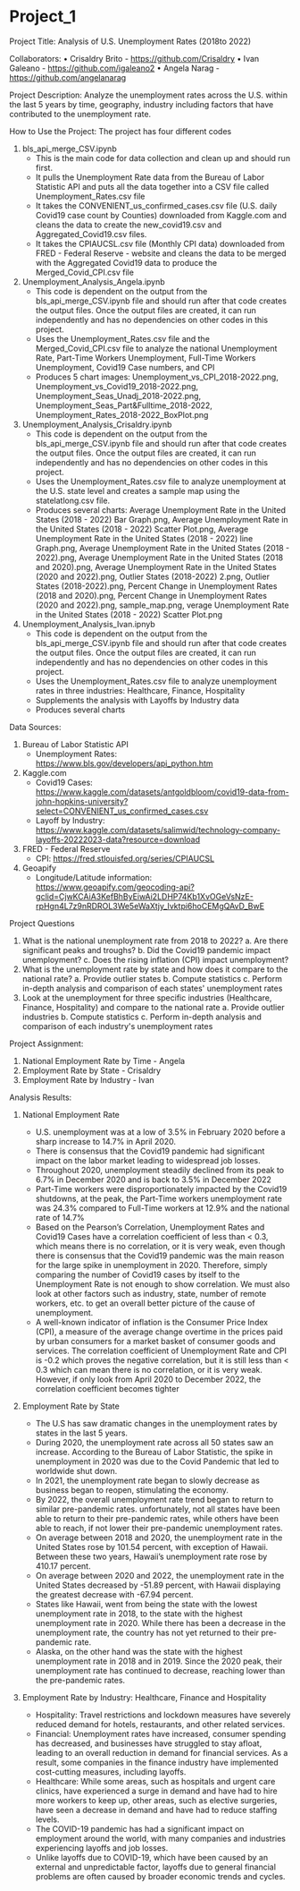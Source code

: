 # Project_1

Project Title: Analysis of U.S. Unemployment Rates (2018to 2022)


Collaborators: 
	• Crisaldry Brito - https://github.com/Crisaldry
	• Ivan Galeano - https://github.com/igaleano2
  	• Angela Narag - https://github.com/angelanarag


Project Description:
Analyze the unemployment rates across the U.S. within the last 5 years by time, geography, industry including factors that have contributed to the unemployment rate. 


How to Use the Project:
The project has four different codes 
1. bls_api_merge_CSV.ipynb
	- This is the main code for data collection and clean up and should run first.  
	- It pulls the Unemployment Rate data from the Bureau of Labor Statistic API and puts all the data together into a CSV file called Unemployment_Rates.csv file 
	- It takes the CONVENIENT_us_confirmed_cases.csv file (U.S. daily Covid19 case count by Counties) downloaded from Kaggle.com and cleans the data to create the new_covid19.csv and Aggregated_Covid19.csv files.  
	- It takes the CPIAUCSL.csv file (Monthly CPI data) downloaded from FRED - Federal Reserve - website and cleans the data to be merged with the Aggregated Covid19 data to produce the Merged_Covid_CPI.csv file
2. Unemployment_Analysis_Angela.ipynb
	- This code is dependent on the output from the bls_api_merge_CSV.ipynb file and should run after that code creates the output files.  Once the output files are created, it can run independently and has no dependencies on other codes in this project.
	- Uses the Unemployment_Rates.csv file and the Merged_Covid_CPI.csv file to analyze the national Unemployment Rate, Part-Time Workers Unemployment, Full-Time Workers Unemployment, Covid19 Case numbers, and CPI
	- Produces 5 chart images: Unemployment_vs_CPI_2018-2022.png, Unemployment_vs_Covid19_2018-2022.png, Unemployment_Seas_Unadj_2018-2022.png, Unemployment_Seas_Part&Fulltime_2018-2022, Unemployment_Rates_2018-2022_BoxPlot.png
3. Unemployment_Analysis_Crisaldry.ipynb
	- This code is dependent on the output from the bls_api_merge_CSV.ipynb file and should run after that code creates the output files.  Once the output files are created, it can run independently and has no dependencies on other codes in this project.
	- Uses the Unemployment_Rates.csv file to analyze unemployment at the U.S. state level and creates a sample map using the statelatlong.csv file.
	- Produces several charts: Average Unemployment Rate in the United States (2018 - 2022) Bar Graph.png, Average Unemployment Rate in the United States (2018 - 2022) Scatter Plot.png, Average Unemployment Rate in the United States (2018 - 2022) line Graph.png, Average Unemployment Rate in the United States (2018 - 2022).png, Average Unemployment Rate in the United States (2018 and 2020).png, Average Unemployment Rate in the United States (2020 and 2022).png, Outlier States (2018-2022) 2.png, Outlier States (2018-2022).png, Percent Change in Unemployment Rates (2018 and 2020).png, Percent Change in Unemployment Rates (2020 and 2022).png, sample_map.png, verage Unemployment Rate in the United States (2018 - 2022) Scatter Plot.png
4. Unemployment_Analysis_Ivan.ipnyb
	- This code is dependent on the output from the bls_api_merge_CSV.ipynb file and should run after that code creates the output files.  Once the output files are created, it can run independently and has no dependencies on other codes in this project.
	- Uses the Unemployment_Rates.csv file to analyze unemployment rates in three industries: Healthcare, Finance, Hospitality
	- Supplements the analysis with Layoffs by Industry data 
	- Produces several charts


Data Sources:
1. Bureau of Labor Statistic API
	- Unemployment Rates:	https://www.bls.gov/developers/api_python.htm
2. Kaggle.com
	- Covid19 Cases:	https://www.kaggle.com/datasets/antgoldbloom/covid19-data-from-john-hopkins-university?select=CONVENIENT_us_confirmed_cases.csv
	- Layoff by Industry:	https://www.kaggle.com/datasets/salimwid/technology-company-layoffs-20222023-data?resource=download
3. FRED - Federal Reserve
    - CPI: https://fred.stlouisfed.org/series/CPIAUCSL
4. Geoapify
	- Longitude/Latitude information:	https://www.geoapify.com/geocoding-api?gclid=CjwKCAiA3KefBhByEiwAi2LDHP74Kb1XvOGeVsNzE-rpHgn4L7z9nRDROL3We5eWaXtjy_Ivktpi6hoCEMgQAvD_BwE


Project Questions
1. What is the national unemployment rate from 2018 to 2022?
	a.	Are there significant peaks and troughs?
	b. 	Did the Covid19 pandemic impact unemployment?
	c. 	Does the rising inflation (CPI) impact unemployment?
2. What is the unemployment rate by state and how does it compare to the national rate?
	a.	Provide outlier states
	b.	Compute statistics
	c.	Perform in-depth analysis and comparison of each states' unemployment rates
3. Look at the unemployment for three specific industries (Healthcare, Finance, Hospitality) and compare to the national rate
	a.	Provide outlier industries
	b.	Compute statistics
	c.	Perform in-depth analysis and comparison of each industry's unemployment rates  


Project Assignment: 
1.	National Employment Rate by Time - Angela
2. 	Employment Rate by State - Crisaldry
3. 	Employment Rate by Industry - Ivan


Analysis Results:
1.	National Employment Rate
	- U.S. unemployment was at a low of 3.5% in February 2020 before a sharp increase to 14.7% in April 2020.
	- There is consensus that the Covid19 pandemic had significant impact on the labor market leading to widespread job losses.
	- Throughout 2020, unemployment steadily declined from its peak to 6.7% in December 2020 and is back to 3.5% in December 2022
	- Part-Time workers were disproportionately impacted by the Covid19 shutdowns, at the peak, the Part-Time workers unemployment rate was 24.3% compared to Full-Time workers at 12.9% and the national rate of 14.7%
	- Based on the Pearson’s Correlation, Unemployment Rates and Covid19 Cases have a correlation coefficient of less than < 0.3, which means there is no correlation, or it is very weak, even though there is consensus that the Covid19 pandemic was the main reason for the large spike in unemployment in 2020. Therefore, simply comparing the number of Covid19 cases by itself to the Unemployment Rate is not enough to show correlation. We must also look at other factors such as industry, state, number of remote workers, etc. to get an overall better picture of the cause of unemployment.
	- A well-known indicator of inflation is the Consumer Price Index (CPI), a measure of the average change overtime in the prices paid by urban consumers for a market basket of consumer goods and services. The correlation coefficient of Unemployment Rate and CPI is -0.2 which proves the negative correlation, but it is still less than < 0.3 which can mean there is no correlation, or it is very weak. However, if only look from April 2020 to December 2022, the correlation coefficient becomes tighter

2. Employment Rate by State
	- The U.S has saw dramatic changes in the unemployment rates by states in the last 5 years.
	- During 2020, the unemployment rate across all 50 states saw an increase. According to the Bureau of Labor Statistic, the spike in unemployment in 2020 was due to the Covid Pandemic that led to worldwide shut down. 
	- In 2021, the unemployment rate began to slowly decrease as business began to reopen, stimulating the economy. 
	- By 2022, the overall unemployment rate trend began to return to similar pre-pandemic rates. unfortunately, not all states have been able to return to their pre-pandemic rates, while others have been able to reach, if not lower their pre-pandemic unemployment rates. 
	-  On average between 2018 and 2020, the unemployment rate in the United States rose by 101.54 percent, with exception of Hawaii. Between these two years, Hawaii’s unemployment rate rose by 410.17 percent.
	- On average between 2020 and 2022, the unemployment rate in the United States decreased by -51.89 percent, with Hawaii displaying the greatest decrease with -67.94 percent.
	- States like Hawaii, went from being the state with the lowest unemployment rate in 2018, to the state with the highest unemployment rate in 2020. While there has been a decrease in the unemployment rate, the country has not yet returned to their pre-pandemic rate.
	- Alaska, on the other hand was the state with the highest unemployment rate in 2018 and in 2019. Since the 2020 peak, their unemployment rate has continued to decrease, reaching lower than the pre-pandemic rates. 

3. Employment Rate by Industry: Healthcare, Finance and Hospitality
	- Hospitality: Travel restrictions and lockdown measures have severely reduced demand for hotels, restaurants, and other related services.
	- Financial: Unemployment rates have increased, consumer spending has decreased, and businesses have struggled to stay afloat, leading to an overall reduction in demand for financial services. As a result, some companies in the finance industry have implemented cost-cutting measures, including layoffs.
	- Healthcare: While some areas, such as hospitals and urgent care clinics, have experienced a surge in demand and have had to hire more workers to keep up, other areas, such as elective surgeries, have seen a decrease in demand and have had to reduce staffing levels.
	- The COVID-19 pandemic has had a significant impact on employment around the world, with many companies and industries experiencing layoffs and job losses.
	- Unlike layoffs due to COVID-19, which have been caused by an external and unpredictable factor, layoffs due to general financial problems are often caused by broader economic trends and cycles.


